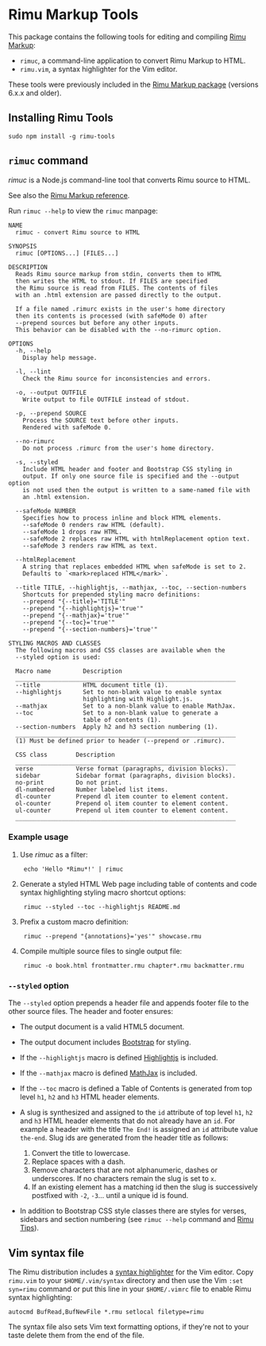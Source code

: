 # Rimu Markup Tools

This package contains the following tools for editing and compiling
[Rimu Markup](http://srackham.github.io/rimu/):

- `rimuc`, a command-line application to convert Rimu Markup to HTML.
- `rimu.vim`, a syntax highlighter for the Vim editor.

These tools were previously included in the [Rimu
Markup package](http://srackham.github.io/rimu/) (versions 6.x.x and
older).


## Installing Rimu Tools

    sudo npm install -g rimu-tools


## `rimuc` command
_rimuc_ is a Node.js command-line tool that converts Rimu source to
HTML.

See also the [Rimu Markup
reference](http://srackham.github.io/rimu/reference.html).

Run `rimuc --help` to view the `rimuc` manpage:

```
NAME
  rimuc - convert Rimu source to HTML

SYNOPSIS
  rimuc [OPTIONS...] [FILES...]

DESCRIPTION
  Reads Rimu source markup from stdin, converts them to HTML
  then writes the HTML to stdout. If FILES are specified
  the Rimu source is read from FILES. The contents of files
  with an .html extension are passed directly to the output.

  If a file named .rimurc exists in the user's home directory
  then its contents is processed (with safeMode 0) after
  --prepend sources but before any other inputs.
  This behavior can be disabled with the --no-rimurc option.

OPTIONS
  -h, --help
    Display help message.

  -l, --lint
    Check the Rimu source for inconsistencies and errors.

  -o, --output OUTFILE
    Write output to file OUTFILE instead of stdout.

  -p, --prepend SOURCE
    Process the SOURCE text before other inputs.
    Rendered with safeMode 0.

  --no-rimurc
    Do not process .rimurc from the user's home directory.

  -s, --styled
    Include HTML header and footer and Bootstrap CSS styling in
    output. If only one source file is specified and the --output option
    is not used then the output is written to a same-named file with
    an .html extension.

  --safeMode NUMBER
    Specifies how to process inline and block HTML elements.
    --safeMode 0 renders raw HTML (default).
    --safeMode 1 drops raw HTML.
    --safeMode 2 replaces raw HTML with htmlReplacement option text.
    --safeMode 3 renders raw HTML as text.

  --htmlReplacement
    A string that replaces embedded HTML when safeMode is set to 2.
    Defaults to `<mark>replaced HTML</mark>`.

  --title TITLE, --highlightjs, --mathjax, --toc, --section-numbers
    Shortcuts for prepended styling macro definitions:
    --prepend "{--title}='TITLE'"
    --prepend "{--highlightjs}='true'"
    --prepend "{--mathjax}='true'"
    --prepend "{--toc}='true'"
    --prepend "{--section-numbers}='true'"

STYLING MACROS AND CLASSES
  The following macros and CSS classes are available when the
  --styled option is used:

  Macro name         Description
  ______________________________________________________________
  --title            HTML document title (1).
  --highlightjs      Set to non-blank value to enable syntax
                     highlighting with Highlight.js.
  --mathjax          Set to a non-blank value to enable MathJax.
  --toc              Set to a non-blank value to generate a
                     table of contents (1).
  --section-numbers  Apply h2 and h3 section numbering (1).
  ______________________________________________________________
  (1) Must be defined prior to header (--prepend or .rimurc).

  CSS class        Description
  ______________________________________________________________
  verse            Verse format (paragraphs, division blocks).
  sidebar          Sidebar format (paragraphs, division blocks).
  no-print         Do not print.
  dl-numbered      Number labeled list items.
  dl-counter       Prepend dl item counter to element content.
  ol-counter       Prepend ol item counter to element content.
  ul-counter       Prepend ul item counter to element content.
  ______________________________________________________________
```

### Example usage

1. Use _rimuc_ as a filter:

        echo 'Hello *Rimu*!' | rimuc

2. Generate a styled HTML Web page including table of contents
   and code syntax highlighting styling macro shortcut options:

        rimuc --styled --toc --highlightjs README.md

3. Prefix a custom macro definition:

        rimuc --prepend "{annotations}='yes'" showcase.rmu

4. Compile multiple source files to single output file:

        rimuc -o book.html frontmatter.rmu chapter*.rmu backmatter.rmu

### `--styled` option
The `--styled` option prepends a header file and appends footer file
to the other source files. The header and footer ensures:

- The output document is a valid HTML5 document.
- The output document includes
  [Bootstrap](http://getbootstrap.com/2.3.2/) for styling.
- If the `--highlightjs` macro is defined
  [Highlightjs](https://highlightjs.org/) is included.
- If the `--mathjax` macro is defined
  [MathJax](https://www.mathjax.org/) is included.
- If the `--toc` macro is defined a Table of Contents is generated
  from top level `h1`, `h2` and `h3` HTML header elements.
- A slug is synthesized and assigned to the `id` attribute of top
  level `h1`, `h2` and `h3` HTML header elements that do not already
  have an `id`.  For example a header with the title `The End!` is
  assigned an `id` attribute value
  `the-end`. Slug ids are generated from the header title as follows:

  1. Convert the title to lowercase.
  2. Replace spaces with a dash.
  3. Remove characters that are not alphanumeric, dashes or
     underscores. If no characters remain the slug is set to `x`.
  4. If an existing element has a matching id then the slug is
     successively postfixed with `-2`, `-3`... until a unique id is
     found.

- In addition to Bootstrap CSS style classes there are styles for
  verses, sidebars and section numbering (see `rimuc --help` command
  and [Rimu Tips]({tips})).


## Vim syntax file
The Rimu distribution includes a [syntax
highlighter](https://raw.github.com/srackham/rimu-tools/master/tools/vim/syntax/rimu.vim)
for the Vim editor. Copy `rimu.vim` to your `$HOME/.vim/syntax`
directory and then use the Vim `:set syn=rimu` command or put this
line in your `$HOME/.vimrc` file to enable Rimu syntax highlighting:

    autocmd BufRead,BufNewFile *.rmu setlocal filetype=rimu

The syntax file also sets Vim text formatting options, if they're not
to your taste delete them from the end of the file.

